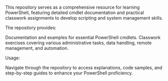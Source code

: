 This repository serves as a comprehensive resource for learning PowerShell, featuring detailed cmdlet documentation and practical classwork assignments to develop scripting and system management skills.

The repository provides:

Documentation and examples for essential PowerShell cmdlets.
Classwork exercises covering various administrative tasks, data handling, remote management, and automation.

Usage: 

Navigate through the repository to access explanations, code samples, and step-by-step guides to enhance your PowerShell proficiency.
